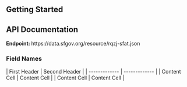 <h2> Getting Started </h2>

<h2> API Documentation </h2>
<b>Endpoint: </b> https://data.sfgov.org/resource/rqzj-sfat.json
<h3>Field Names</h3>
| First Header  | Second Header |
| ------------- | ------------- |
| Content Cell  | Content Cell  |
| Content Cell  | Content Cell  |

